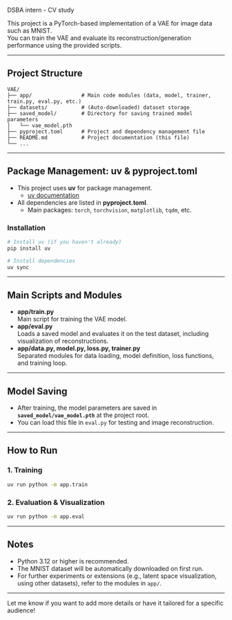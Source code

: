 DSBA intern - CV study

This project is a PyTorch-based implementation of a VAE for image data such as MNIST.  
You can train the VAE and evaluate its reconstruction/generation performance using the provided scripts.  

---

## Project Structure

```
VAE/
├── app/                # Main code modules (data, model, trainer, train.py, eval.py, etc.)
├── datasets/           # (Auto-downloaded) dataset storage
├── saved_model/        # Directory for saving trained model parameters
│   └── vae_model.pth
├── pyproject.toml      # Project and dependency management file
├── README.md           # Project documentation (this file)
└── ...
```

---

## Package Management: uv & pyproject.toml

- This project uses **uv** for package management.
    - [uv documentation](https://github.com/astral-sh/uv)
- All dependencies are listed in **pyproject.toml**.
    - Main packages: `torch`, `torchvision`, `matplotlib`, `tqdm`, etc.

### Installation

```bash
# Install uv (if you haven't already)
pip install uv

# Install dependencies
uv sync
```

---

## Main Scripts and Modules

- **app/train.py**  
  Main script for training the VAE model.
- **app/eval.py**  
  Loads a saved model and evaluates it on the test dataset, including visualization of reconstructions.
- **app/data.py, model.py, loss.py, trainer.py**  
  Separated modules for data loading, model definition, loss functions, and training loop.

---

## Model Saving

- After training, the model parameters are saved in **`saved_model/vae_model.pth`** at the project root.
- You can load this file in `eval.py` for testing and image reconstruction.

---

## How to Run

### 1. Training

```bash
uv run python -m app.train
```

### 2. Evaluation & Visualization

```bash
uv run python -m app.eval
```

---

## Notes

- Python 3.12 or higher is recommended.
- The MNIST dataset will be automatically downloaded on first run.
- For further experiments or extensions (e.g., latent space visualization, using other datasets), refer to the modules in `app/`.

---

Let me know if you want to add more details or have it tailored for a specific audience!
